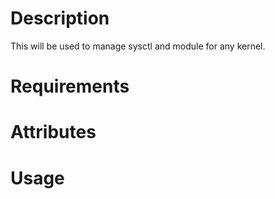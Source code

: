 Description
===========

This will be used to manage sysctl and module for any kernel.

Requirements
============

Attributes
==========

Usage
=====

